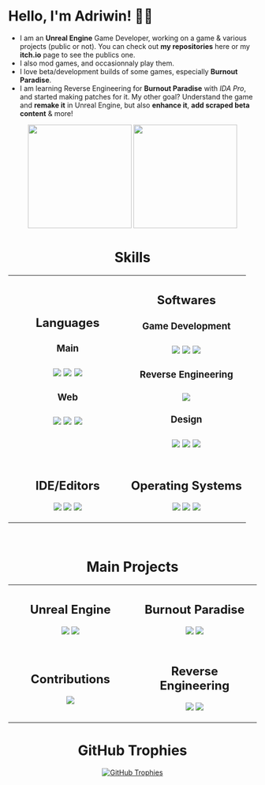 # Hello, I'm Adriwin! 👋🏼
- I am an **Unreal Engine** Game Developer, working on a game & various projects (public or not). You can check out **my repositories** here or my **itch.io** page to see the publics one.
- I also mod games, and occasionnaly play them.
- I love beta/development builds of some games, especially **Burnout Paradise**.
- I am learning Reverse Engineering for **Burnout Paradise** with *IDA Pro*, and started making patches for it. My other goal? Understand the game and **remake it** in Unreal Engine, but also **enhance it**, **add scraped beta content** & more!

<div align="center">
    <a href="https://github.com/Adriwin06"><img src="https://github-readme-stats.vercel.app/api?username=Adriwin06&show_icons=true&theme=github_dark_dimmed" height="210"></a>
    <a href="https://github.com/Adriwin06"><img src="https://github-readme-stats.vercel.app/api/top-langs/?username=Adriwin06&langs_count=10&layout=compact&theme=github_dark_dimmed" height="210"></a>
</div>

<h1 align = center>Skills</h1>
<!--Skills Table--> 
<table align= "center" width="100%">
  <tr>
    <td width="50%">
      <h2 align="center">Languages</h2>
      <p>
        <div>
            <h3 align="center">Main<h3>
            <div align="center">
                <img src="https://img.shields.io/badge/C89-00589c?style=for-the-badge&logo=c&logoColor=white">
                <img src="https://img.shields.io/badge/Python-2f6c9d?style=for-the-badge&logo=python&logoColor=ffdb4a">
                <img src="https://img.shields.io/badge/Bash-2a3238?style=for-the-badge&logo=gnubash&logoColor=white">
            </div>
            <h3 align="center">Web<h3>
            <div align="center">
                <img src="https://img.shields.io/badge/HTML-e54c21?style=for-the-badge&logo=html5&logoColor=white">
                <img src="https://img.shields.io/badge/CSS-264de4?style=for-the-badge&logo=css3&logoColor=white">
                <img src="https://img.shields.io/badge/JavaScript-fedd22?style=for-the-badge&logo=javascript&logoColor=black">  
            </div>
        </div>
      </p>
    </td>
    <td width="50%">
      <h2 align="center">Softwares</h2>
      <p>
        <div>
            <h3 align="center">Game Development<h3>
            <div align="center">
                <img src="https://img.shields.io/badge/Unreal%20Engine-ffffff?style=for-the-badge&logo=unreal-engine&logoColor=black">
                <img src="https://img.shields.io/badge/Blender-eb7700?style=for-the-badge&logo=blender&logoColor=white">
                <img src="https://img.shields.io/badge/Gaea-ffb800?style=for-the-badge&logo=quadspinner&logoColor=white">
            </div>
            <h3 align="center">Reverse Engineering<h3>
            <div align="center">
                <img src="https://img.shields.io/badge/IDA%20Pro-e1164d?style=for-the-badge&logo=ida&logoColor=white"> 
            </div>
            <h3 align="center">Design<h3>
            <div align="center">
                <img src="https://img.shields.io/badge/Figma-874fff?style=for-the-badge&logo=figma&logoColor=white">
                <img src="https://img.shields.io/badge/Adobe%20Illustrator-330000?style=for-the-badge&logo=adobe-illustrator&logoColor=white">
                <img src="https://img.shields.io/badge/Krita-f54ff4?style=for-the-badge&logo=krita&logoColor=white"> 
            </div>
        </div>
      </p>
    </td>
  </tr>
  <tr>
    <td width="50%">
      <h2 align="center">IDE/Editors</h2>
      <p>
        <div>
            <div align="center">
                <img src="https://img.shields.io/badge/Visual%20Studio%20Code-2578ac?style=for-the-badge&logo=visual-studio-code&logoColor=white">
                <img src="https://img.shields.io/badge/Sublime%20Text-f89820?style=for-the-badge&logo=sublime-text&logoColor=white">
                <img src="https://img.shields.io/badge/Visual%20Studio-7252aa?style=for-the-badge&logo=visual-studio&logoColor=white"> 
            </div>
        </div>
      </p>
    </td>
    <td width="50%">
      <h2 align="center">Operating Systems</h2>
      <p>
        <div>
            <div align="center">
                <img src="https://img.shields.io/badge/Windows-38c1ff?style=for-the-badge&logo=windows-11&logoColor=white">
                <img src="https://img.shields.io/badge/Linux-FCC624?style=for-the-badge&logo=linux&logoColor=black">
                <img src="https://img.shields.io/badge/Android-30d780?style=for-the-badge&logo=android&logoColor=white"> 
            </div>
        </div>
      </p>
    </td>
  </tr>
</table>
<br>


<h1 align = "center">Main Projects</h1>
<!--GitHub Main Projects Table--> 
<table align= "center" width="100%">
  <tr>
    <td width="50%">
      <h2 align="center">Unreal Engine</h2>
      <p>
        <div>
            <div align="center">
                <a href="https://github.com/Adriwin06/Ultimate-CommonUI-Menu-System"><img src="https://github-readme-stats.vercel.app/api/pin/?username=Adriwin06&repo=Ultimate-CommonUI-Menu-System&theme=github_dark_dimmed"></a>
                <a href="https://gist.github.com/Adriwin06/bc719a3b14f517c6d3f32ede8940b61b"><img src="https://github-readme-stats.vercel.app/api/gist?id=bc719a3b14f517c6d3f32ede8940b61b&theme=github_dark_dimmed"></a>
            </div>
        </div>
      </p>
    </td>
    <td width="50%">
      <h2 align="center">Burnout Paradise</h2>
      <p>
        <div>
            <div align="center">
                <a href="https://github.com/Adriwin06/Blender-Burnout-Paradise-Assets-Manager"><img src="https://github-readme-stats.vercel.app/api/pin/?username=Adriwin06&repo=Blender-Burnout-Paradise-Assets-Manager&theme=github_dark_dimmed"></a>
                <a href="https://github.com/Adriwin06/Burnout_tcartwright_Ultimate-Experience"><img src="https://github-readme-stats.vercel.app/api/pin/?username=Adriwin06&repo=Burnout_tcartwright_Ultimate-Experience&theme=github_dark_dimmed"></a>
            </div>
        </div>
      </p>
    </td>
  </tr>
  <tr>
    <td width="50%">
      <h2 align="center">Contributions</h2>
      <p>
        <div align= "center">
            <a href="https://github.com/JeBobs/blender_burnout_paradise_helpers/pull/1"><img src="https://github-readme-stats.vercel.app/api/pin/?username=Adriwin06&repo=blender_burnout_paradise_helpers&theme=github_dark_dimmed"></a>
        </div>
      </p>
    </td>
    <td width="50%">
      <h2 align="center">Reverse Engineering</h2>
      <p>
          <div align= "center">
            <a href="https://github.com/Adriwin06/Game-Patches"><img src="https://github-readme-stats.vercel.app/api/pin/?username=Adriwin06&repo=Game-Patches&theme=github_dark_dimmed"></a>
            <a href="https://github.com/Adriwin06/Burnout_AT_Editor"><img src="https://github-readme-stats.vercel.app/api/pin/?username=Adriwin06&repo=Burnout_AT_Editor&theme=github_dark_dimmed"></a>
          </div>
      </p>
    </td>
  </tr>
</table>

<!--Trophies-->   
<h1 align="center">GitHub Trophies</h1>
<div align="center">
    <a href="https://github.com/Adriwin06"><img alt="GitHub Trophies" src="https://github-profile-trophy.vercel.app/?username=Adriwin06&no-bg=true&no-frame=true&row=2&column=6&margin-w=20&margin-h=20"></a>
</div>
